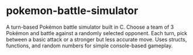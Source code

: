 # pokemon-battle-simulator
A turn-based Pokémon battle simulator built in C. Choose a team of 3 Pokémon and battle against a randomly selected opponent. Each turn, pick between a basic attack or a stronger but less accurate move. Uses structs, functions, and random numbers for simple console-based gameplay.
